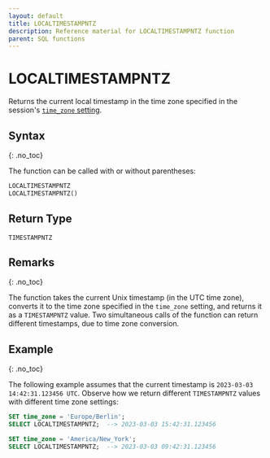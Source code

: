 ```yaml
---
layout: default
title: LOCALTIMESTAMPNTZ
description: Reference material for LOCALTIMESTAMPNTZ function
parent: SQL functions
---
```


# LOCALTIMESTAMPNTZ

Returns the current local timestamp in the time zone specified in the session's [`time_zone` setting](../../general-reference/system-settings.md#set-time-zone).

## Syntax
{: .no_toc}

The function can be called with or without parentheses:

```sql
LOCALTIMESTAMPNTZ
LOCALTIMESTAMPNTZ()
```

## Return Type

`TIMESTAMPNTZ`

## Remarks
{: .no_toc}

The function takes the current Unix timestamp (in the UTC time zone), converts it to the time zone specified in the `time_zone` setting, and returns it as a `TIMESTAMPNTZ` value.
Two simultaneous calls of the function can return different timestamps, due to time zone conversion.

## Example
{: .no_toc}

The following example assumes that the current timestamp is `2023-03-03 14:42:31.123456 UTC`.
Observe how we return different `TIMESTAMPNTZ` values with different time zone settings:

```sql
SET time_zone = 'Europe/Berlin';
SELECT LOCALTIMESTAMPNTZ;  --> 2023-03-03 15:42:31.123456

SET time_zone = 'America/New_York';
SELECT LOCALTIMESTAMPNTZ;  --> 2023-03-03 09:42:31.123456
```
